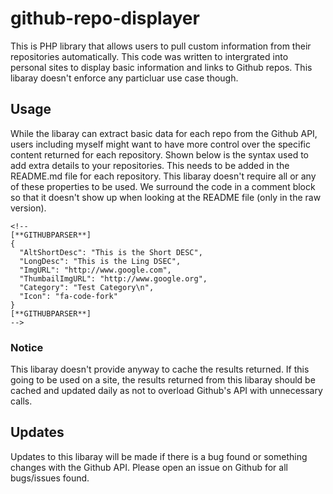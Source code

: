 # github-repo-displayer
This is PHP library that allows users to pull custom information from their repositories automatically. This code was written to intergrated into personal sites to display basic information and links to Github repos. This libaray doesn't enforce any particluar use case though.



## Usage
While the libaray can extract basic data for each repo from the Github API, users including myself might want to have more control over the specific content returned for each repository. Shown below is the syntax used to add extra details to your repositories. This needs to be added in the README.md file for each repository. This libaray doesn't require all or any of these properties to be used. We surround the code in a comment block so that it doesn't show up when looking at the README file (only in the raw version).

```
<!--
[**GITHUBPARSER**]
{
  "AltShortDesc": "This is the Short DESC",
  "LongDesc": "This is the Ling DSEC",
  "ImgURL": "http://www.google.com",
  "ThumbailImgURL": "http://www.google.org",
  "Category": "Test Category\n",
  "Icon": "fa-code-fork"
}
[**GITHUBPARSER**]
-->
```

### Notice
This libaray doesn't provide anyway to cache the results returned. If this going to be used on a site, the results returned from this libaray should be cached and updated daily as not to overload Github's API with unnecessary calls.


## Updates
Updates to this libaray will be made if there is a bug found or something changes with the Github API. Please open an issue on Github for all bugs/issues found.


<!--
[**GITHUBPARSER**]
{
  "Icon": "fa-code-fork"
}
[**GITHUBPARSER**]
-->
